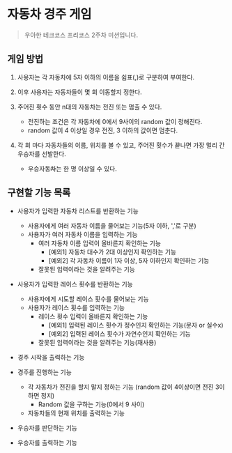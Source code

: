 # 자동차 경주 게임
> 우아한 테크코스 프리코스 2주차 미션입니다.

## 게임 방법
1. 사용자는 각 자동차에 5자 이하의 이름을 쉼표(,)로 구분하여 부여한다.

2. 이후 사용자는 자동차들이 몇 회 이동할지 정한다.

3. 주어진 횟수 동안 n대의 자동차는 전진 또는 멈출 수 있다.
    * 전진하는 조건은 각 자동차에 0에서 9사이의 random 값이 정해진다.
    * random 값이 4 이상일 경우 전진, 3 이하의 값이면 멈춘다.

4. 각 회 마다 자동차들의 이름, 위치를 볼 수 있고, 주어진 횟수가 끝나면 가장 멀리 간 우승자를 선발한다.
    * 우승자~~동차~~는 한 명 이상일 수 있다.

## 구현할 기능 목록
* 사용자가 입력한 자동차 리스트를 반환하는 기능
    * 사용자에게 여러 자동차 이름을 물어보는 기능(5자 이하, ','로 구분)
    * 사용자가 여러 자동차 이름을 입력하는 기능
        * 여러 자동차 이름 입력이 올바른지 확인하는 기능
            * [예외1] 자동차 대수가 2대 이상인지 확인하는 기능
            * [예외2] 각 자동차 이름이 1자 이상, 5자 이하인지 확인하는 기능
        * 잘못된 입력이라는 것을 알려주는 기능

* 사용자가 입력한 레이스 횟수를 반환하는 기능
    * 사용자에게 시도할 레이스 횟수를 물어보는 기능
    * 사용자가 레이스 횟수를 입력하는 기능
        * 레이스 횟수 입력이 올바른지 확인하는 기능
            * [예외1] 입력된 레이스 횟수가 정수인지 확인하는 기능(문자 or 실수x)
            * [예외2] 입력된 레이스 횟수가 자연수인지 확인하는 기능
        * 잘못된 입력이라는 것을 알려주는 기능(재사용)

* 경주 시작을 출력하는 기능

* 경주를 진행하는 기능
    * 각 자동차가 전진을 할지 말지 정하는 기능 (random 값이 4이상이면 전진 3이하면 정지)
        * Random 값을 구하는 기능(0에서 9 사이)
    * 자동차들의 현재 위치를 출력하는 기능

* 우승자를 판단하는 기능

* 우승자를 출력하는 기능
